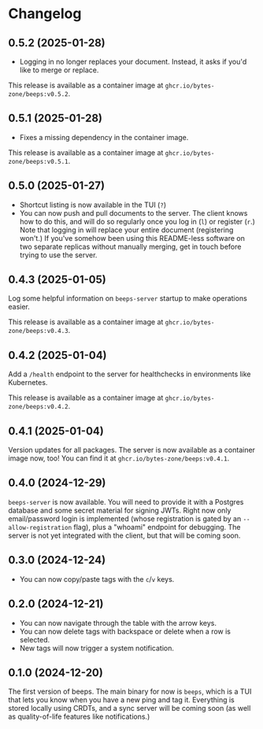 # Changelog

## 0.5.2 (2025-01-28)

- Logging in no longer replaces your document. Instead, it asks if you'd like to merge or replace.

This release is available as a container image at `ghcr.io/bytes-zone/beeps:v0.5.2`.

## 0.5.1 (2025-01-28)

- Fixes a missing dependency in the container image.

This release is available as a container image at `ghcr.io/bytes-zone/beeps:v0.5.1`.

## 0.5.0 (2025-01-27)

- Shortcut listing is now available in the TUI (`?`)
- You can now push and pull documents to the server. The client knows how to do this, and will do so regularly once you log in (`l`) or register (`r`.) Note that logging in will replace your entire document (registering won't.) If you've somehow been using this README-less software on two separate replicas without manually merging, get in touch before trying to use the server.

## 0.4.3 (2025-01-05)

Log some helpful information on `beeps-server` startup to make operations easier.

This release is available as a container image at `ghcr.io/bytes-zone/beeps:v0.4.3`.

## 0.4.2 (2025-01-04)

Add a `/health` endpoint to the server for healthchecks in environments like Kubernetes.

This release is available as a container image at `ghcr.io/bytes-zone/beeps:v0.4.2`.

## 0.4.1 (2025-01-04)

Version updates for all packages. The server is now available as a container image now, too! You can find it at `ghcr.io/bytes-zone/beeps:v0.4.1`.

## 0.4.0 (2024-12-29)

`beeps-server` is now available. You will need to provide it with a Postgres database and some secret material for signing JWTs. Right now only email/password login is implemented (whose registration is gated by an `--allow-registration` flag), plus a "whoami" endpoint for debugging. The server is not yet integrated with the client, but that will be coming soon.

## 0.3.0 (2024-12-24)

- You can now copy/paste tags with the `c`/`v` keys.

## 0.2.0 (2024-12-21)

- You can now navigate through the table with the arrow keys.
- You can now delete tags with backspace or delete when a row is selected.
- New tags will now trigger a system notification.

## 0.1.0 (2024-12-20)

The first version of beeps. The main binary for now is `beeps`, which is a TUI that lets you know when you have a new ping and tag it. Everything is stored locally using CRDTs, and a sync server will be coming soon (as well as quality-of-life features like notifications.)
